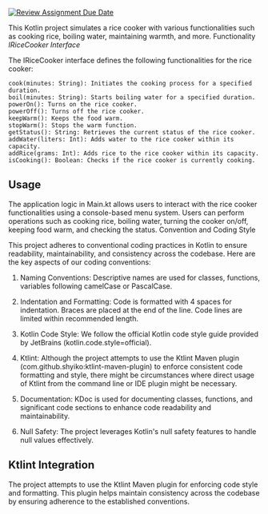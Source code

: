 [![Review Assignment Due Date](https://classroom.github.com/assets/deadline-readme-button-24ddc0f5d75046c5622901739e7c5dd533143b0c8e959d652212380cedb1ea36.svg)](https://classroom.github.com/a/__xb4cFP)

This Kotlin project simulates a rice cooker with various functionalities such as cooking rice, boiling water, maintaining warmth, and more.
Functionality
*IRiceCooker Interface*

The IRiceCooker interface defines the following functionalities for the rice cooker:

    cook(minutes: String): Initiates the cooking process for a specified duration.
    boil(minutes: String): Starts boiling water for a specified duration.
    powerOn(): Turns on the rice cooker.
    powerOff(): Turns off the rice cooker.
    keepWarm(): Keeps the food warm.
    stopWarm(): Stops the warm function.
    getStatus(): String: Retrieves the current status of the rice cooker.
    addWater(liters: Int): Adds water to the rice cooker within its capacity.
    addRice(grams: Int): Adds rice to the rice cooker within its capacity.
    isCooking(): Boolean: Checks if the rice cooker is currently cooking.

## Usage

The application logic in Main.kt allows users to interact with the rice cooker functionalities using a console-based menu system. Users can perform operations such as cooking rice, boiling water, turning the cooker on/off, keeping food warm, and checking the status.
Convention and Coding Style

This project adheres to conventional coding practices in Kotlin to ensure readability, maintainability, and consistency across the codebase. Here are the key aspects of our coding conventions:

1. Naming Conventions: Descriptive names are used for classes, functions, variables following camelCase or PascalCase.

2. Indentation and Formatting: Code is formatted with 4 spaces for indentation. Braces are placed at the end of the line. Code lines are limited within recommended length.

3. Kotlin Code Style: We follow the official Kotlin code style guide provided by JetBrains (kotlin.code.style=official).

4. Ktlint: Although the project attempts to use the Ktlint Maven plugin (com.github.shyiko:ktlint-maven-plugin) to enforce consistent code formatting and style, there might be circumstances where direct usage of Ktlint from the command line or IDE plugin might be necessary.

5. Documentation: KDoc is used for documenting classes, functions, and significant code sections to enhance code readability and maintainability.

6. Null Safety: The project leverages Kotlin's null safety features to handle null values effectively.

## Ktlint Integration

The project attempts to use the Ktlint Maven plugin for enforcing code style and formatting. This plugin helps maintain consistency across the codebase by ensuring adherence to the established conventions.
